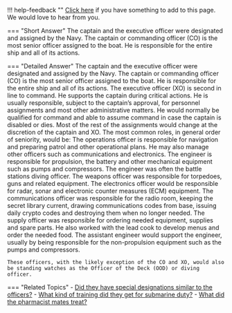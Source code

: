 !!! help-feedback ""
    [Click here](https://other.example.com/feedback) if you have something to add to this page. We would love to hear from you.

=== "Short Answer"
    The captain and the executive officer were designated and assigned by the Navy. The captain or commanding officer (CO) is the most senior officer assigned to the boat. He is responsible for the entire ship and all of its actions.

=== "Detailed Answer"
    The captain and the executive officer were designated and assigned by the Navy.
    The captain or commanding officer (CO) is the most senior officer assigned to the boat.  He is responsible for the entire ship and all of its actions.
    The executive officer (XO) is second in line to command.  He supports the captain during critical actions.  He is usually responsible, subject to the captain’s approval, for personnel assignments and most other administrative matters.  He would normally be qualified for command and able to assume command in case the captain is disabled or dies.
    Most of the rest of the assignments would change at the discretion of the captain and XO.  The most common roles, in general order of seniority, would be:
    The operations officer is responsible for navigation and preparing patrol and other operational plans.  He may also manage other officers such as communications and electronics.
    The engineer is responsible for propulsion, the battery and other mechanical equipment such as pumps and compressors.  The engineer was often the battle stations diving officer.
    The weapons officer was responsible for torpedoes, guns and related equipment.
    The electronics officer would be responsible for radar, sonar and electronic counter measures (ECM) equipment.
    The communications officer was responsible for the radio room, keeping the secret library current, drawing communications codes from base, issuing daily crypto codes and destroying them when no longer needed.
    The supply officer was responsible for ordering needed equipment, supplies and spare parts.  He also worked with the lead cook to develop menus and order the needed food.
    The assistant engineer would support the engineer, usually by being responsible for the non-propulsion equipment such as the pumps and compressors.
    
    These officers, with the likely exception of the CO and XO, would also be standing watches as the Officer of the Deck (OOD) or diving officer.

=== "Related Topics"
    - [Did they have special designations similar to the officers?](./did-they-have-special-designations-similar-to-the-officers.md)
    - [What kind of training did they get for submarine duty?](./what-kind-of-training-did-they-get-for-submarine-duty.md)
    - [What did the pharmacist mates treat?](./what-did-the-pharmacist-mates-treat.md)

